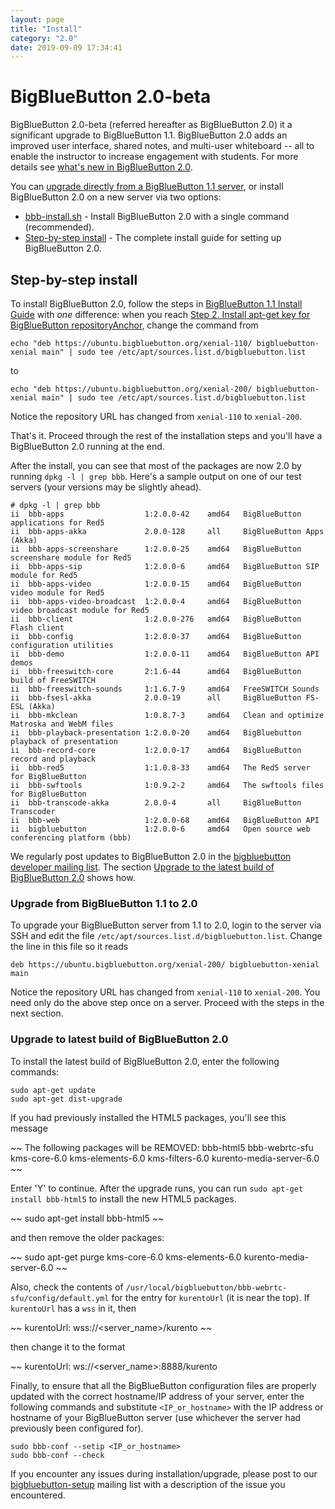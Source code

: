 ```yaml
---
layout: page
title: "Install"
category: "2.0"
date: 2019-09-09 17:34:41
---
```


# BigBlueButton 2.0-beta

BigBlueButton 2.0-beta (referred hereafter as BigBlueButton 2.0) it a significant upgrade to BigBlueButton 1.1. BigBlueButton 2.0 adds an improved user interface, shared notes, and multi-user whiteboard -- all to enable the instructor to increase engagement with students.  For more details see [what's new in BigBlueButton 2.0](/2.0/20overview.html).

You can [upgrade directly from a BigBlueButton 1.1 server](#upgrade-from-bigbluebuttton-11-to-20), or install BigBlueButton 2.0 on a new server via two options:

  * [bbb-install.sh](https://github.com/bigbluebutton/bbb-install) - Install BigBlueButton 2.0 with a single command (recommended).
  * [Step-by-step install](#step-by-step-install) - The complete install guide for setting up BigBlueButton 2.0.

## Step-by-step install

To install BigBlueButton 2.0, follow the steps in [BigBlueButton 1.1 Install Guide](/install/install.html) with _one_ difference: when you reach [Step 2. Install apt-get key for BigBlueButton repositoryAnchor](/install/install.html#install-apt-get-key-for-bigbluebutton-repository), change the command from

~~~
echo "deb https://ubuntu.bigbluebutton.org/xenial-110/ bigbluebutton-xenial main" | sudo tee /etc/apt/sources.list.d/bigbluebutton.list
~~~

to

~~~
echo "deb https://ubuntu.bigbluebutton.org/xenial-200/ bigbluebutton-xenial main" | sudo tee /etc/apt/sources.list.d/bigbluebutton.list
~~~

Notice the repository URL has changed from `xenial-110` to `xenial-200`.

That's it.  Proceed through the rest of the installation steps and you'll have a BigBlueButton 2.0 running at the end.  

After the install, you can see that most of the packages are now 2.0 by running `dpkg -l | grep bbb`.  Here's a sample output on one of our test servers (your versions may be slightly ahead).

~~~
# dpkg -l | grep bbb
ii  bbb-apps                  1:2.0.0-42    amd64   BigBlueButton applications for Red5
ii  bbb-apps-akka             2.0.0-128     all     BigBlueButton Apps (Akka)
ii  bbb-apps-screenshare      1:2.0.0-25    amd64   BigBlueButton screenshare module for Red5
ii  bbb-apps-sip              1:2.0.0-6     amd64   BigBlueButton SIP module for Red5
ii  bbb-apps-video            1:2.0.0-15    amd64   BigBlueButton video module for Red5
ii  bbb-apps-video-broadcast  1:2.0.0-4     amd64   BigBlueButton video broadcast module for Red5
ii  bbb-client                1:2.0.0-276   amd64   BigBlueButton Flash client
ii  bbb-config                1:2.0.0-37    amd64   BigBlueButton configuration utilities
ii  bbb-demo                  1:2.0.0-11    amd64   BigBlueButton API demos
ii  bbb-freeswitch-core       2:1.6-44      amd64   BigBlueButton build of FreeSWITCH
ii  bbb-freeswitch-sounds     1:1.6.7-9     amd64   FreeSWITCH Sounds
ii  bbb-fsesl-akka            2.0.0-19      all     BigBlueButton FS-ESL (Akka)
ii  bbb-mkclean               1:0.8.7-3     amd64   Clean and optimize Matroska and WebM files
ii  bbb-playback-presentation 1:2.0.0-20    amd64   BigBluebutton playback of presentation
ii  bbb-record-core           1:2.0.0-17    amd64   BigBlueButton record and playback
ii  bbb-red5                  1:1.0.8-33    amd64   The Red5 server for BigBlueButton
ii  bbb-swftools              1:0.9.2-2     amd64   The swftools files for BigBlueButton
ii  bbb-transcode-akka        2.0.0-4       all     BigBlueButton Transcoder
ii  bbb-web                   1:2.0.0-68    amd64   BigBlueButton API
ii  bigbluebutton             1:2.0.0-6     amd64   Open source web conferencing platform (bbb)
~~~

We regularly post updates to BigBlueButton 2.0 in the [bigbluebutton developer mailing list](https://groups.google.com/forum/#!forum/bigbluebutton-dev).  The section [Upgrade to the latest build of BigBlueButton 2.0](#upgrade-to-latest-build-of-bigbluebuttton-20) shows how.


### Upgrade from BigBlueButton 1.1 to 2.0

To upgrade your BigBlueButton server from 1.1 to 2.0, login to the server via SSH and edit the file `/etc/apt/sources.list.d/bigbluebutton.list`.  Change the line in this file so it reads

~~~
deb https://ubuntu.bigbluebutton.org/xenial-200/ bigbluebutton-xenial main
~~~

Notice the repository URL has changed from `xenial-110` to `xenial-200`.  You need only do the above step once on a server.  Proceed with the steps in the next section.

### Upgrade to latest build of BigBlueButton 2.0

To install the latest build of BigBlueButton 2.0, enter the following commands:

~~~
sudo apt-get update
sudo apt-get dist-upgrade
~~~

If you had previously installed the HTML5 packages, you'll see this message

~~
The following packages will be REMOVED:
  bbb-html5 bbb-webrtc-sfu kms-core-6.0 kms-elements-6.0 kms-filters-6.0 kurento-media-server-6.0
~~

Enter 'Y' to continue.  After the upgrade runs, you can run `sudo apt-get install bbb-html5` to install the new HTML5 packages.

~~
sudo apt-get install bbb-html5
~~

and then remove the older packages:

~~
sudo apt-get purge kms-core-6.0 kms-elements-6.0 kurento-media-server-6.0
~~

Also, check the contents of `/usr/local/bigbluebutton/bbb-webrtc-sfu/config/default.yml` for the entry for `kurentoUrl` (it is near the top).  If `kurentoUrl` has a `wss` in it, then

~~
  kurentoUrl: wss://<server_name>/kurento
~~

then change it to the format

~~
  kurentoUrl: ws://<server_name>:8888/kurento

Finally, to ensure that all the BigBlueButton configuration files are properly updated with the correct hostname/IP address of your server, enter the following commands and substitute `<IP_or_hostname>` with the IP address or hostname of your BigBlueButton server (use whichever the server had previously been configured for).

~~~
sudo bbb-conf --setip <IP_or_hostname>
sudo bbb-conf --check
~~~

If you encounter any issues during installation/upgrade, please post to our [bigbluebutton-setup](https://groups.google.com/forum/#!forum/bigbluebutton-setup) mailing list with a description of the issue you encountered.

